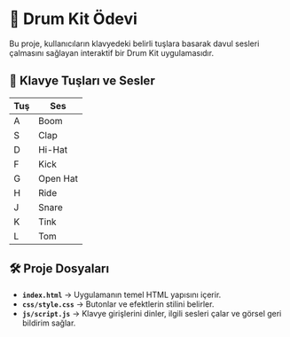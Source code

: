 # 🎵 Drum Kit Ödevi

Bu proje, kullanıcıların klavyedeki belirli tuşlara basarak davul sesleri çalmasını sağlayan interaktif bir Drum Kit uygulamasıdır.


## 🎹 Klavye Tuşları ve Sesler

| Tuş | Ses |
|-----|----------|
| A   | Boom |
| S   | Clap |
| D   | Hi-Hat |
| F   | Kick |
| G   | Open Hat |
| H   | Ride |
| J   | Snare |
| K   | Tink |
| L   | Tom |

## 🛠️ Proje Dosyaları

- **`index.html`** → Uygulamanın temel HTML yapısını içerir.
- **`css/style.css`** → Butonlar ve efektlerin stilini belirler.
- **`js/script.js`** → Klavye girişlerini dinler, ilgili sesleri çalar ve görsel geri bildirim sağlar.



